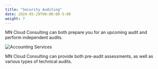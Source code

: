 ```yaml
---
title: "Security Auditing"
date: 2024-05-29T00:00:00-5:00
weight: 7
---
```


MN Cloud Consulting can both prepare you for an upcoming audit and perform independent audits.

![Accounting Services](/images/austin-distel-nGc5RT2HmF0-unsplash.jpg)

MN Cloud Consulting can provide both pre-audit assessments, as well as various types of technical audits.

